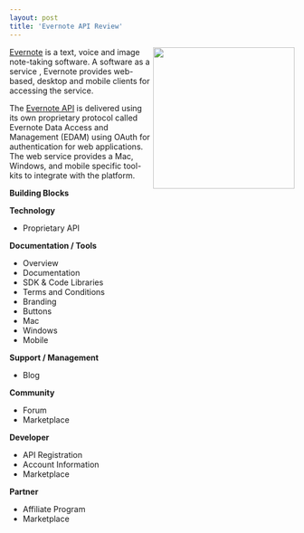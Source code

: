 ```yaml
---
layout: post
title: 'Evernote API Review'
---
```

<img src="http://kinlane-productions.s3.amazonaws.com/evernote.jpg" alt="" width="250" align="right" /><a href="http://www.evernote.com" target="_blank">Evernote</a> is a text, voice and image note-taking software.   A software as a service , Evernote provides web-based, desktop and mobile clients for accessing the service.<p></p>
The <a href="http://www.evernote.com/about/developer/api/" target="_blank">Evernote API</a> is delivered using its own proprietary protocol called Evernote Data Access and Management (EDAM) using OAuth for authentication for web applications.  The web service provides a Mac, Windows, and mobile specific tool-kits to integrate with the platform.<p></p>
<strong>Building Blocks</strong><p></p>
<strong>Technology</strong>
<ul class="mainlist">
	<li>Proprietary API</li>
</ul>
<strong>Documentation / Tools</strong>
<ul class="mainlist">
	<li>Overview</li>
	<li>Documentation</li>
	<li>SDK &amp; Code Libraries</li>
	<li>Terms and Conditions</li>
	<li>Branding</li>
	<li>Buttons</li>
	<li>Mac</li>
	<li>Windows</li>
	<li>Mobile</li>
</ul>
<strong>Support / Management</strong>
<ul class="mainlist">
	<li>Blog</li>
</ul>
<strong>Community</strong>
<ul class="mainlist">
	<li>Forum</li>
	<li>Marketplace</li>
</ul>
<strong>Developer</strong>
<ul class="mainlist">
	<li>API Registration</li>
	<li>Account Information</li>
	<li>Marketplace</li>
</ul>
<strong>Partner</strong>
<ul class="mainlist">
	<li>Affiliate Program</li>
	<li>Marketplace</li>
</ul>